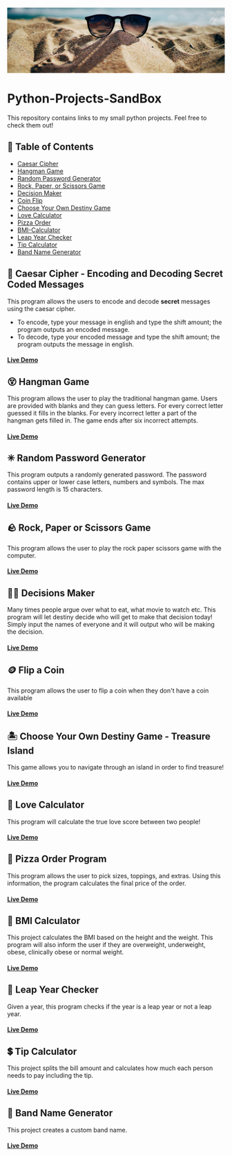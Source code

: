 ![](https://github.com/nareshribabu/Python-Projects-SandBox/blob/main/sandboxPic.jpg)
# Python-Projects-SandBox
This repository contains links to my small python projects. Feel free to check them out!

## 📝 Table of Contents
- [Caesar Cipher](https://github.com/nareshribabu/Python-Projects-SandBox#-caesar-cipher---encoding-and-decoding-secret-coded-messages)
- [Hangman Game](https://github.com/nareshribabu/Python-Projects-SandBox#-hangman-game)
- [Random Password Generator](https://github.com/nareshribabu/Python-Projects-SandBox#%EF%B8%8E-random-password-generator)
- [Rock, Paper, or Scissors Game](https://github.com/nareshribabu/Python-Projects-SandBox/blob/main/README.md#-rock-paper-or-scissors-game)
- [Decision Maker](https://github.com/nareshribabu/Python-Projects-SandBox/blob/main/README.md#%EF%B8%8F-decisions-maker)
- [Coin Flip](https://github.com/nareshribabu/Python-Projects-SandBox/blob/main/README.md#-flip-a-coin)
- [Choose Your Own Destiny Game](https://github.com/nareshribabu/Python-Projects-SandBox#-choose-your-own-destiny-game---treasure-island)
- [Love Calculator](https://github.com/nareshribabu/Python-Projects-SandBox/blob/main/README.md#-love-calculator)
- [Pizza Order](https://github.com/nareshribabu/Python-Projects-SandBox/blob/main/README.md#-pizza-order-program)
- [BMI-Calculator](https://github.com/nareshribabu/Python-Projects-SandBox/blob/main/README.md#-bmi-calculator)
- [Leap Year Checker](https://github.com/nareshribabu/Python-Projects-SandBox/blob/main/README.md#-leap-year-checker)
- [Tip Calculator](https://github.com/nareshribabu/Python-Projects-SandBox#-tip-calculator)
- [Band Name Generator](https://github.com/nareshribabu/Python-Projects-SandBox#-band-name-generator)

## 🥸 Caesar Cipher - Encoding and Decoding Secret Coded Messages
This program allows the users to encode and decode **secret** messages using the caesar cipher. 
- To encode, type your message in english and type the shift amount; the program outputs an encoded message. 
- To decode, type your encoded message and type the shift amount; the program outputs the message in english.
#### [Live Demo](https://repl.it/@DollyShah1/caesar-cipher-encoder-decoder?embed=1&output=1#main.py)

## 😵 Hangman Game
This program allows the user to play the traditional hangman game. Users are provided with blanks and they can guess letters. For every correct letter guessed it fills in the blanks. For every incorrect letter a part of the hangman gets filled in. The game ends after six incorrect attempts.
#### [Live Demo](https://repl.it/@DollyShah1/Hangman-Game?embed=1&output=1#main.py)

## ✳︎ Random Password Generator
This program outputs a randomly generated password. The password contains upper or lower case letters, numbers and symbols. The max password length is 15 characters.
#### [Live Demo](https://repl.it/@DollyShah1/random-password-generator?embed=1&output=1#main.py)

## 🪨 Rock, Paper or Scissors Game
This program allows the user to play the rock paper scissors game with the computer.
#### [Live Demo](https://repl.it/@DollyShah1/rock-paper-scissors-game?embed=1&output=1#main.py)

## 🤷‍♀️ Decisions Maker
Many times people argue over what to eat, what movie to watch etc. This program will let destiny decide who will get to make that decision today! Simply input the names of everyone and it will output who will be making the decision.
#### [Live Demo](https://repl.it/@DollyShah1/Decisions?embed=1&output=1#main.py)

## 🪙 Flip a Coin
This program allows the user to flip a coin when they don't have a coin available
#### [Live Demo](https://repl.it/@DollyShah1/Coin-Toss?embed=1&output=1#main.py)

## 🏝 Choose Your Own Destiny Game - Treasure Island
This game allows you to navigate through an island in order to find treasure!
#### [Live Demo](https://repl.it/@DollyShah1/choose-your-own-destiny?embed=1&output=1#main.py)

## 💖 Love Calculator 
This program will calculate the true love score between two people!
#### [Live Demo](https://repl.it/@DollyShah1/Love-Calculator?embed=1&output=1#main.py)

## 🍕 Pizza Order Program
This program allows the user to pick sizes, toppings, and extras. Using this information, the program calculates the final price of the order.
#### [Live Demo](https://repl.it/@DollyShah1/Pizza-Order-Program?embed=1&output=1#main.py)

## 💪 BMI Calculator
This project calculates the BMI based on the height and the weight. This program will also inform the user if they are overweight, underweight, obese, clinically obese or normal weight.
#### [Live Demo](https://repl.it/@DollyShah1/BMI-Calculator?embed=1&output=1#main.py)

## 📆 Leap Year Checker
Given a year, this program checks if the year is a leap year or not a leap year.
#### [Live Demo](https://repl.it/@DollyShah1/Leap-Year-Checker?embed=1&output=1#main.py)

## 💲 Tip Calculator
This project splits the bill amount and calculates how much each person needs to pay including the tip.
#### [Live Demo](https://repl.it/@DollyShah1/tip-calculator?embed=1&output=1#main.py)

## 🎸 Band Name Generator
This project creates a custom band name.
#### [Live Demo](https://repl.it/@DollyShah1/band-name-generator?embed=1&output=1#main.py)
